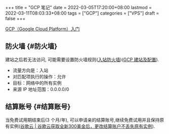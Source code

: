 +++
title = "GCP 笔记"
date = 2022-03-05T17:20:00+08:00
lastmod = 2022-03-11T08:03:33+08:00
tags = ["GCP"]
categories = ["VPS"]
draft = false
+++

[GCP（Google Cloud Platform）入门](https://zhuanlan.zhihu.com/p/40983101)


## 防火墙 {#防火墙}

建站之后若无法访问, 可能需要设置防火墙规则([入站防火墙](https://www.liuzhanwu.cn/4089.html))([GCP 建站及配置](https://blog.csdn.net/nicesnow5/article/details/104383313)).

-   流量方向是：入站
-   对匹配项执行的操作：允许
-   目标：网络中的所有实例
-   来源 IP 地址范围：0.0.0.0/0


## 结算账号 {#结算账号}

当免费试用期结束后(3 个月/年), 可以申请亲的结算账号,继续免费试用并且保持原有实例([谷歌云 | 谷歌云获取全新300美金后，更改结算账户不丢失原有实例](https://www.vediotalk.com/archives/18285)).